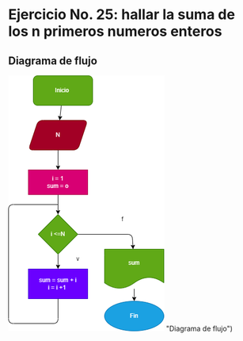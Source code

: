 # Ejercicio No. 25: hallar la suma de los n primeros numeros enteros 

## Diagrama de flujo

![Diagrama de flujo](diagrama.png) "Diagrama de flujo")